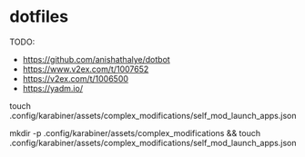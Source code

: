 # dotfiles
TODO: 
- https://github.com/anishathalye/dotbot
- https://www.v2ex.com/t/1007652
- https://v2ex.com/t/1006500
- https://yadm.io/


touch .config/karabiner/assets/complex_modifications/self_mod_launch_apps.json

 mkdir -p .config/karabiner/assets/complex_modifications && touch .config/karabiner/assets/complex_modifications/self_mod_launch_apps.json